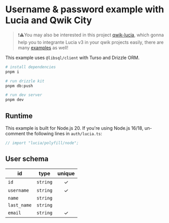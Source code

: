 # Username & password example with Lucia and Qwik City

> ❗⚠️You may also be interested in this project [qwik-lucia](https://github.com/gustavocadev/qwik-lucia), which gonna help you to integrante Lucia v3 in your qwik projects easily, there are many [examples](https://github.com/gustavocadev/qwik-lucia/tree/main/examples) as well!

This example uses `@libsql/client` with Turso and Drizzle ORM.

```bash
# install dependencies
pnpm i

# run drizzle kit
pnpm db:push

# run dev server
pnpm dev
```

## Runtime

This example is built for Node.js 20. If you're using Node.js 16/18, un-comment the following lines in `auth/lucia.ts`:

```ts
// import "lucia/polyfill/node";
```

## User schema

| id          | type     | unique |
| ----------- | -------- | :----: |
| `id`        | `string` |   ✓    |
| `username`  | `string` |   ✓    |
| `name`      | `string` |        |
| `last_name` | `string` |        |
| `email`     | `string` |   ✓    |
